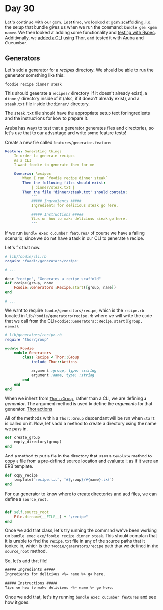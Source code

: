 # Day 30  
  
Let's continue with our gem. Last time, we looked at [gem scaffolding](https://github.com/compsciacademy/fulltime-program-2021-Q2/tree/main/Week06/Day29#using-bundler-to-create-a-gem), i.e. the setup that bundle gives us when we run the command: `bundle gem <gem name>`. We then looked at adding some functionality and [testing with Rspec](https://github.com/compsciacademy/fulltime-program-2021-Q2/tree/main/Week06/Day29#testing-with-rspec). Additionally, we [added a CLI](https://github.com/compsciacademy/fulltime-program-2021-Q2/tree/main/Week06/Day29#add-a-cli) using Thor, and tested it with Aruba and Cucumber.  
  
## Generators  
  
Let's add a generator for a _recipes_ directory. We should be able to run the generator something like this:
```
foodie recipe dinner steak
```

This should generate a `recipes/` directory (if it doesn't already exist), a `dinner/` directory inside of it (also, if it doesn't already exist), and a `steak.txt` file inside the `dinner/` directory.  
  
The `steak.txt` file should have the appropriate setup text for ingredients and the instructions for how to prepare it.  
  
Aruba has ways to test that a generator generates files and directories, so let's use that to our advantage and write some feature tests!  
  
Create a new file called `features/generator.feature`:
  
```yaml
Feature: Generating things
    In order to generate recipes
    As a CLI
    I want foodie to generate them for me

    Scenario: Recipes
        When I run `foodie recipe dinner steak`
        Then the following files should exist:
            | dinner/steak.txt |
        Then the file "dinner/steak.txt" should contain:
            """
            ##### Ingredients #####
            Ingredients for delicious steak go here.

            ##### Instructions #####
            Tips on how to make delicious steak go here.
            """

```

If we run `bundle exec cucumber features/` of course we have a failing scenario, since we do not have a task in our CLI to generate a recipe.  
  
Let's fix that now.

```ruby
# lib/foodie/cli.rb
require 'foodie/generators/recipe'

# ...

desc "recipe", "Generates a recipe scaffold"
def recipe(group, name)
    Foodie::Generators::Recipe.start([group, name])
end

# ...
```

We want to require `foodie/generators/recipe`, which is the `recipe.rb` located in `lib/foodie/generators/recipe.rb` where we will write the code that we call from the CLI `Foodie::Generators::Recipe.start([group, name])`.  
  
```ruby
# lib/generators/recipe.rb
require 'thor/group'

module Foodie
    module Generators
        class Recipe < Thor::Group
            include Thor::Actions

            argument :group, type: :string
            argument :name, type: :string
        end
    end
end
```

When we inherit from [`Thor::Group`](https://www.rubydoc.info/github/wycats/thor/Thor/Group), rather than a CLI, we are defining a _generator_. The argument method is used to define the _arguments_ for that generator.
[Thor actions](https://rubydoc.info/github/wycats/thor/master/Thor/Actions)

All of the methods within a `Thor::Group` descendant will be run when `start` is called on it. Now, let's add a method to create a directory using the name we pass in.

```ruby 
def create_group
    empty_directory(group)
end
```

And a method to put a file in the directory that uses a `template` method to copy a file from a pre-defined source location and evaluate it as if it were an ERB template.

```ruby
def copy_recipe
    template("recipe.txt", "#{group}/#{name}.txt")
end
```

For our generator to know where to create directories and add files, we can define a `source_root`.  
  
```ruby

def self.source_root
    File.dirname(__FILE__) + "/recipe"
end

```

Once we add that class, let's try running the command we've been working on `bundle exec exe/foodie recipe dinner steak`. This should complain that it is unable to find the `recipe.txt` file in any of the source paths that it looked in, which is the `foodie/generators/recipe` path that we defined in the `source_root` method.  
  
So, let's add that file!

```txt
##### Ingredients #####
Ingredients for delicious <%= name %> go here.

##### Instructions #####
Tips on how to make delicious <%= name %> go here.
```

Once we add that, let's try running `bundle exec cucumber features` and see how it goes.

